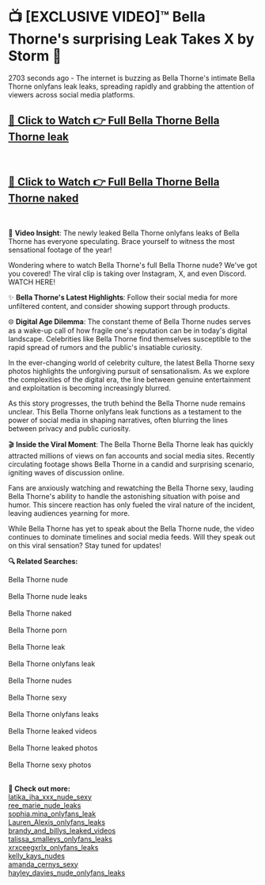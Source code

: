 # 📺 [EXCLUSIVE VIDEO]™ Bella Thorne's surprising Leak Takes X by Storm 🚀

2703 seconds ago - The internet is buzzing as Bella Thorne's intimate Bella Thorne onlyfans leak leaks, spreading rapidly and grabbing the attention of viewers across social media platforms.

<h2><a href="github-6l9.pages.dev/link1">🔗 Click to Watch 👉 Full Bella Thorne Bella Thorne leak</a></h2><br>
<h2><a href="github-6l9.pages.dev/link2">🔗 Click to Watch 👉 Full Bella Thorne Bella Thorne naked</a></h2><br>

🎥 **Video Insight**: The newly leaked Bella Thorne onlyfans leaks of Bella Thorne has everyone speculating. Brace yourself to witness the most sensational footage of the year!

Wondering where to watch Bella Thorne's full Bella Thorne nude? We've got you covered! The viral clip is taking over Instagram, X, and even Discord. WATCH HERE!

✨ **Bella Thorne's Latest Highlights**: Follow their social media for more unfiltered content, and consider showing support through products.

🌐 **Digital Age Dilemma**: The constant theme of Bella Thorne nudes serves as a wake-up call of how fragile one's reputation can be in today's digital landscape. Celebrities like Bella Thorne find themselves susceptible to the rapid spread of rumors and the public's insatiable curiosity.

In the ever-changing world of celebrity culture, the latest Bella Thorne sexy photos highlights the unforgiving pursuit of sensationalism. As we explore the complexities of the digital era, the line between genuine entertainment and exploitation is becoming increasingly blurred.

As this story progresses, the truth behind the Bella Thorne nude remains unclear. This Bella Thorne onlyfans leak functions as a testament to the power of social media in shaping narratives, often blurring the lines between privacy and public curiosity.

🎬 **Inside the Viral Moment**: The Bella Thorne Bella Thorne leak has quickly attracted millions of views on fan accounts and social media sites. Recently circulating footage shows Bella Thorne in a candid and surprising scenario, igniting waves of discussion online.

Fans are anxiously watching and rewatching the Bella Thorne sexy, lauding Bella Thorne's ability to handle the astonishing situation with poise and humor. This sincere reaction has only fueled the viral nature of the incident, leaving audiences yearning for more.

While Bella Thorne has yet to speak about the Bella Thorne nude, the video continues to dominate timelines and social media feeds. Will they speak out on this viral sensation? Stay tuned for updates!

<strong>🔍 Related Searches:</strong>

Bella Thorne nude
<br><br>
Bella Thorne nude leaks
<br><br>
Bella Thorne naked
<br><br>
Bella Thorne porn
<br><br>
Bella Thorne leak
<br><br>
Bella Thorne onlyfans leak
<br><br>
Bella Thorne nudes
<br><br>
Bella Thorne sexy
<br><br>
Bella Thorne onlyfans leaks
<br><br>
Bella Thorne leaked videos
<br><br>
Bella Thorne leaked photos
<br><br>
Bella Thorne sexy photos
<br><br>



<strong>🔗 Check out more:</strong><br>
<a href="./WATCH_NOW_latika_jha_xxx_nude_Exclusive_Leak_latika_jha_xxx_nude_sexy_ON_X.md">latika_jha_xxx_nude_sexy</a><br>
<a href="./Leaked_ree_marie_Video_ree_marie_nude_leaks_Uncovered_ON_X.md">ree_marie_nude_leaks</a><br>
<a href="./WATCH_NOW_sophiamina_Exclusive_Leak_sophiamina_onlyfans_leak_ON_X.md">sophia.mina_onlyfans_leak</a><br>
<a href="./Viral_Lauren_Alexis_Lauren_Alexis_onlyfans_leaks_FULL_CLIP_ON_X.md">Lauren_Alexis_onlyfans_leaks</a><br>
<a href="./FULL_VIDEO_brandy_and_billys_Viral_Leaked_Originals_ON_Social_Media_brandy_and_billys_leaked_videos.md">brandy_and_billys_leaked_videos</a><br>
<a href="./Leaked_talissa_smalleys_Video_talissa_smalleys_onlyfans_leaks_Uncovered_ON_X.md">talissa_smalleys_onlyfans_leaks</a><br>
<a href="./Leaked_xrxceegxrlx_Video_xrxceegxrlx_onlyfans_leaks_Uncovered_ON_X.md">xrxceegxrlx_onlyfans_leaks</a><br>
<a href="./Leaked_kelly_kays_Video_kelly_kays_nudes_Uncovered_ON_X.md">kelly_kays_nudes</a><br>
<a href="./Viral_amanda_cernys_amanda_cernys_sexy_FULL_CLIP_ON_X.md">amanda_cernys_sexy</a><br>
<a href="./Viral_hayley_davies_nude_hayley_davies_nude_onlyfans_leaks_FULL_CLIP_ON_X.md">hayley_davies_nude_onlyfans_leaks</a><br>
